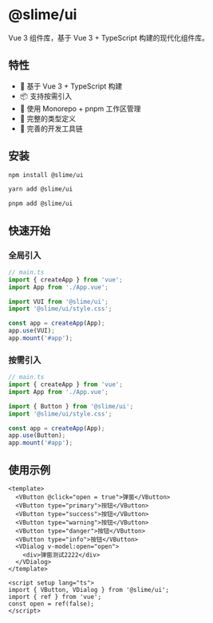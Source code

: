# @slime/ui

Vue 3 组件库，基于 Vue 3 + TypeScript 构建的现代化组件库。

## 特性

- 🚀 基于 Vue 3 + TypeScript 构建
- 📦 支持按需引入
- 💪 使用 Monorepo + pnpm 工作区管理
- 📝 完整的类型定义
- 🔧 完善的开发工具链

## 安装

```bash
npm install @slime/ui

yarn add @slime/ui

pnpm add @slime/ui
```

## 快速开始

### 全局引入

```ts
// main.ts
import { createApp } from 'vue';
import App from './App.vue';

import VUI from '@slime/ui';
import '@slime/ui/style.css';

const app = createApp(App);
app.use(VUI);
app.mount('#app');
```

### 按需引入

```ts
// main.ts
import { createApp } from 'vue';
import App from './App.vue';

import { Button } from '@slime/ui';
import '@slime/ui/style.css';

const app = createApp(App);
app.use(Button);
app.mount('#app');
```

## 使用示例

```vue
<template>
  <VButton @click="open = true">弹窗</VButton>
  <VButton type="primary">按钮</VButton>
  <VButton type="success">按钮</VButton>
  <VButton type="warning">按钮</VButton>
  <VButton type="danger">按钮</VButton>
  <VButton type="info">按钮</VButton>
  <VDialog v-model:open="open">
    <div>弹窗测试2222</div>
  </VDialog>
</template>

<script setup lang="ts">
import { VButton, VDialog } from '@slime/ui';
import { ref } from 'vue';
const open = ref(false);
</script>
```
